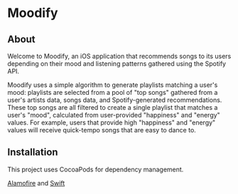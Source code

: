 # Moodify
## About

Welcome to Moodify, an iOS application that recommends songs to its users depending on their mood and listening patterns gathered using the Spotify API. 

Moodify uses a simple algorithm to generate playlists matching a user's mood: playlists are selected from a pool of "top songs" gathered from a user's artists data, songs data, and Spotify-generated recommendations. These top songs are all filtered to create a single playlist that matches a user's "mood", calculated from user-provided "happiness" and "energy" values. For example, users that provide high "happiness" and "energy" values will receive quick-tempo songs that are easy to dance to.

## Installation

This project uses CocoaPods for dependency management.

[Alamofire](https://github.com/Alamofire/Alamofire) and [Swift](https://github.com/SwiftyJSON/SwiftyJSON)
<!--stackedit_data:
eyJoaXN0b3J5IjpbLTExNTQ1OTMxMTAsMTA0NzUxOTY4NF19
-->
